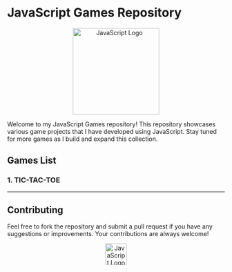 # JavaScript Games Repository

<p align="center">
  <img src="path/to/js-image.png" alt="JavaScript Logo" width="200">
</p>

Welcome to my JavaScript Games repository! This repository showcases various game projects that I have developed using JavaScript. Stay tuned for more games as I build and expand this collection.

## Games List

### 1. TIC-TAC-TOE

---

## Contributing
Feel free to fork the repository and submit a pull request if you have any suggestions or improvements. Your contributions are always welcome!



<p align="center">
  <img src="path/to/js-image.png" alt="JavaScript Logo" width="50">
</p>
